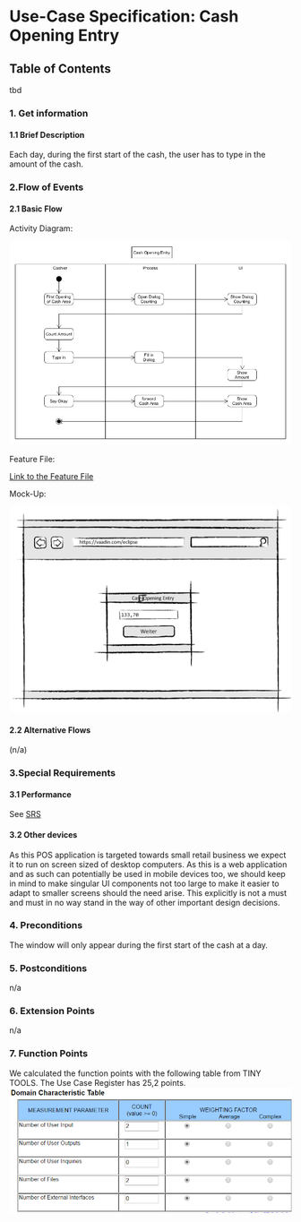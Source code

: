 # Use-Case Specification: Cash Opening Entry
## Table of Contents
tbd    

### 1. Get information

#### 1.1 Brief Description

Each day, during the first start of the cash, the user has to type in the amount of the cash.

### 2.Flow of Events

#### 2.1 Basic Flow

Activity Diagram: 

![flow for selling process][flow]

Feature File:

[Link to the Feature File][feature]

Mock-Up:

![Link to Mock-Ups][mockup1]

#### 2.2 Alternative Flows

(n/a)

### 3.Special Requirements

#### 3.1 Performance
See [SRS]

#### 3.2 Other devices
As this POS application is targeted towards small retail business we expect it to run on screen sized of desktop computers. 
As this is a web application and as such can potentially be used in mobile devices too, we should keep in mind to make singular UI components not too large to make it easier to adapt to smaller screens should the need arise.
This explicitly is not a must and must in no way stand in the way of other important design decisions.

### 4. Preconditions
The window will only appear during the first start of the cash at a day.
 
### 5. Postconditions

n/a

### 6. Extension Points
n/a

### 7. Function Points
We calculated the function points with the following table from TINY TOOLS. The Use Case Register has
25,2 points.
![Function-Point][fp]

<!-- Link definitions -->
[fp]: https://github.com/PosSystems/pos/blob/master/useCase/FP/FPCashOpeningEntry.PNG
[flow]: https://github.com/PosSystems/pos/blob/master/useCase/flowChart/useCaseCashOpeningEntry.png
[SRS]: https://github.com/PosSystems/pos/blob/master/SRS.md
[feature]: https://github.com/PosSystems/pos/blob/master/pos/features/cashOpeningEntry.feature
[mockup1]: https://github.com/PosSystems/pos/blob/master/useCase/mockUp/UseCaseCashOpeningEntry.png
